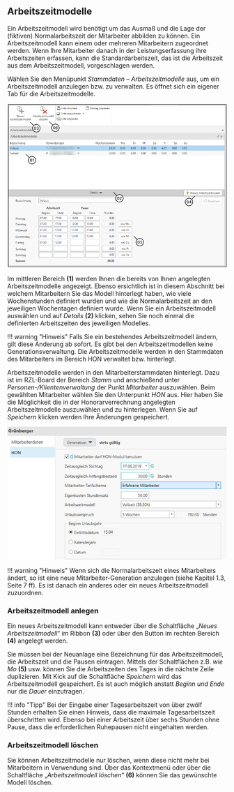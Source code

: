 ## Arbeitszeitmodelle

Ein Arbeitszeitmodell wird benötigt um das Ausmaß und die Lage der
(fiktiven) Normalarbeitszeit der Mitarbeiter abbilden zu können. Ein
Arbeitszeitmodell kann einem oder mehreren Mitarbeitern zugeordnet
werden. Wenn Ihre Mitarbeiter danach in der Leistungserfassung ihre
Arbeitszeiten erfassen, kann die Standardarbeitszeit, das ist die
Arbeitszeit aus dem Arbeitszeitmodell, vorgeschlagen werden.

Wählen Sie den Menüpunkt *Stammdaten – Arbeitszeitmodelle* aus, um ein
Arbeitszeitmodell anzulegen bzw. zu verwalten. Es öffnet sich ein
eigener Tab für die Arbeitszeitmodelle.


![](<img/image62.png>)


Im mittleren Bereich **(1)** werden Ihnen die bereits von Ihnen
angelegten Arbeitszeitmodelle angezeigt. Ebenso ersichtlich ist in
diesem Abschnitt bei welchem Mitarbeitern Sie das Modell hinterlegt
haben, wie viele Wochenstunden definiert wurden und wie die
Normalarbeitszeit an den jeweiligen Wochentagen definiert wurde. Wenn
Sie ein Arbeitszeitmodell auswählen und auf *Details* **(2)** klicken,
sehen Sie noch einmal die definierten Arbeitszeiten des jeweiligen
Modelles.

!!! warning "Hinweis"
    Falls Sie ein bestehendes Arbeitszeitmodell ändern, gilt diese Änderung
    ab sofort. Es gibt bei den Arbeitszeitmodellen keine
    Generationsverwaltung. Die Arbeitszeitmodelle werden in den Stammdaten
    des Mitarbeiters im Bereich HON verwaltet bzw. hinterlegt.

Arbeitszeitmodelle werden in den Mitarbeiterstammdaten hinterlegt. Dazu
ist im RZL-Board der Bereich *Stamm* und anschießend unter
*Personen-/Klientenverwaltung* der Punkt *Mitarbeiter* auszuwählen. Beim
gewählten Mitarbeiter wählen Sie den Unterpunkt *HON* aus. Hier haben
Sie die Möglichkeit die in der Honorarverrechnung angelegten
Arbeitszeitmodelle auszuwählen und zu hinterlegen. Wenn Sie auf
*Speichern* klicken werden Ihre Änderungen gespeichert.


![](<img/image63.png>)

!!! warning "Hinweis"
    Wenn sich die Normalarbeitszeit eines Mitarbeiters ändert, so ist eine
    neue Mitarbeiter-Generation anzulegen (siehe Kapitel 1.3, Seite 7 ff).
    Es ist danach ein anderes oder ein neues Arbeitszeitmodell zuzuordnen.

### Arbeitszeitmodell anlegen

Ein neues Arbeitszeitmodell kann entweder über die Schaltfläche „*Neues
Arbeitszeitmodell*“ im Ribbon **(3)** oder über den Button im rechten
Bereich **(4)** angelegt werden.

Sie müssen bei der Neuanlage eine Bezeichnung für das Arbeitszeitmodell,
die Arbeitszeit und die Pausen eintragen. Mittels der Schaltflächen z.B.
*wie Mo* **(5)** usw. können Sie die Arbeitszeiten des Tages in die
nächste Zeile duplizieren. Mit Kick auf die Schaltfläche *Speichern*
wird das Arbeitszeitmodell gespeichert. Es ist auch möglich anstatt
*Beginn und Ende* nur die *Dauer* einzutragen.

!!! info "Tipp"
    Bei der Eingabe einer Tagesarbeitszeit von über zwölf Stunden erhalten
    Sie einen Hinweis, dass die maximale Tagesarbeitszeit überschritten
    wird. Ebenso bei einer Arbeitszeit über sechs Stunden ohne Pause, dass
    die erforderlichen Ruhepausen nicht eingehalten werden.

### Arbeitszeitmodell löschen

Sie können Arbeitszeitmodelle nur löschen, wenn diese nicht mehr bei
Mitarbeitern in Verwendung sind. Über das Kontextmenü oder über die
Schaltfläche „*Arbeitszeitmodell löschen*“ **(6)** können Sie das
gewünschte Modell löschen.